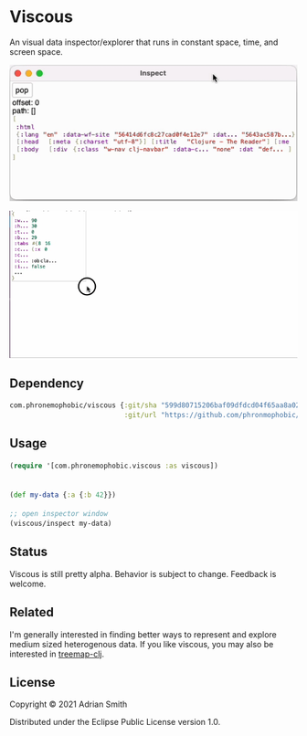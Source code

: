 # Viscous

An visual data inspector/explorer that runs in constant space, time, and screen space.

![Overview](inspector.gif?raw=true)

![Resizing](inspector-resize.gif?raw=true)

## Dependency

```clojure
com.phronemophobic/viscous {:git/sha "599d80715206baf09dfdcd04f65aa8a02f6bb8a1"
                            :git/url "https://github.com/phronmophobic/viscous"}
```

## Usage

```clojure
(require '[com.phronemophobic.viscous :as viscous])


(def my-data {:a {:b 42}})

;; open inspector window
(viscous/inspect my-data)

```

## Status

Viscous is still pretty alpha. Behavior is subject to change. Feedback is welcome.

## Related

I'm generally interested in finding better ways to represent and explore medium sized heterogenous data. If you like viscous, you may also be interested in [treemap-clj](https://github.com/phronmophobic/treemap-clj).

## License

Copyright © 2021 Adrian Smith

Distributed under the Eclipse Public License version 1.0.
